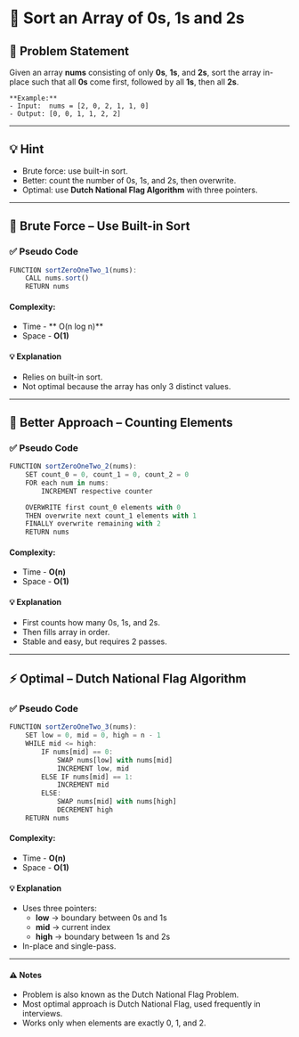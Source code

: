 # 🔄 Sort an Array of 0s, 1s and 2s

## 🧩 Problem Statement
Given an array **nums** consisting of only **0s**, **1s**, and **2s**, sort the array in-place such that all **0s** come first, followed by all **1s**, then all **2s**.

```
**Example:**
- Input:  nums = [2, 0, 2, 1, 1, 0]
- Output: [0, 0, 1, 1, 2, 2]
```

---

## 💡 Hint
- Brute force: use built-in sort.
- Better: count the number of 0s, 1s, and 2s, then overwrite.
- Optimal: use **Dutch National Flag Algorithm** with three pointers.

---

## 🧱 Brute Force – Use Built-in Sort
### ✅ Pseudo Code
```js
FUNCTION sortZeroOneTwo_1(nums):
    CALL nums.sort()
    RETURN nums
```
#### Complexity:
- Time - ** O(n log n)**
- Space - **O(1)**
#### 💡 Explanation
- Relies on built-in sort.
- Not optimal because the array has only 3 distinct values.

---

## 🧠 Better Approach – Counting Elements
### ✅ Pseudo Code
```js
FUNCTION sortZeroOneTwo_2(nums):
    SET count_0 = 0, count_1 = 0, count_2 = 0
    FOR each num in nums:
        INCREMENT respective counter

    OVERWRITE first count_0 elements with 0
    THEN overwrite next count_1 elements with 1
    FINALLY overwrite remaining with 2
    RETURN nums
```
#### Complexity:
- Time - **O(n)**
- Space - **O(1)**
#### 💡 Explanation
- First counts how many 0s, 1s, and 2s.
- Then fills array in order.
- Stable and easy, but requires 2 passes.

---

## ⚡ Optimal – Dutch National Flag Algorithm
### ✅ Pseudo Code
```js
FUNCTION sortZeroOneTwo_3(nums):
    SET low = 0, mid = 0, high = n - 1
    WHILE mid <= high:
        IF nums[mid] == 0:
            SWAP nums[low] with nums[mid]
            INCREMENT low, mid
        ELSE IF nums[mid] == 1:
            INCREMENT mid
        ELSE:
            SWAP nums[mid] with nums[high]
            DECREMENT high
    RETURN nums
```
#### Complexity:
- Time - **O(n)**
- Space - **O(1)**
#### 💡 Explanation
- Uses three pointers:
    - **low** → boundary between 0s and 1s
    - **mid** → current index
    - **high** → boundary between 1s and 2s
- In-place and single-pass.

---

#### ⚠️ Notes
- Problem is also known as the Dutch National Flag Problem.
- Most optimal approach is Dutch National Flag, used frequently in interviews.
- Works only when elements are exactly 0, 1, and 2.